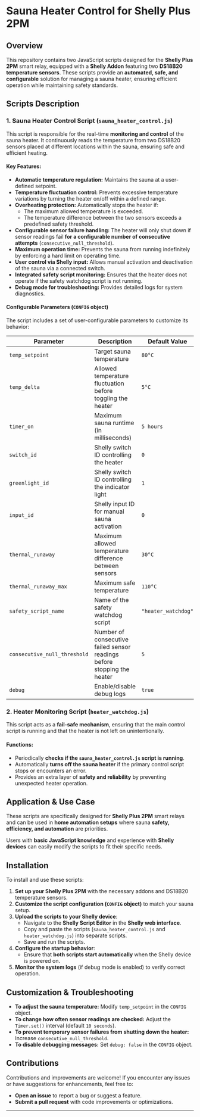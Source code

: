 # Sauna Heater Control for Shelly Plus 2PM

## Overview

This repository contains two JavaScript scripts designed for the **Shelly Plus 2PM** smart relay, equipped with a **Shelly Addon** featuring two **DS18B20 temperature sensors**. These scripts provide an **automated, safe, and configurable** solution for managing a sauna heater, ensuring efficient operation while maintaining safety standards.

## Scripts Description

### **1. Sauna Heater Control Script (`sauna_heater_control.js`)**

This script is responsible for the real-time **monitoring and control** of the sauna heater. It continuously reads the temperature from two DS18B20 sensors placed at different locations within the sauna, ensuring safe and efficient heating.

#### **Key Features:**
- **Automatic temperature regulation:** Maintains the sauna at a user-defined setpoint.
- **Temperature fluctuation control:** Prevents excessive temperature variations by turning the heater on/off within a defined range.
- **Overheating protection:** Automatically stops the heater if:
  - The maximum allowed temperature is exceeded.
  - The temperature difference between the two sensors exceeds a predefined safety threshold.
- **Configurable sensor failure handling:** The heater will only shut down if sensor readings fail **for a configurable number of consecutive attempts** (`consecutive_null_threshold`).
- **Maximum operation time:** Prevents the sauna from running indefinitely by enforcing a hard limit on operating time.
- **User control via Shelly input:** Allows manual activation and deactivation of the sauna via a connected switch.
- **Integrated safety script monitoring:** Ensures that the heater does not operate if the safety watchdog script is not running.
- **Debug mode for troubleshooting:** Provides detailed logs for system diagnostics.

#### **Configurable Parameters (`CONFIG` object)**
The script includes a set of user-configurable parameters to customize its behavior:

| Parameter | Description | Default Value |
|-----------|-------------|---------------|
| `temp_setpoint` | Target sauna temperature | `80°C` |
| `temp_delta` | Allowed temperature fluctuation before toggling the heater | `5°C` |
| `timer_on` | Maximum sauna runtime (in milliseconds) | `5 hours` |
| `switch_id` | Shelly switch ID controlling the heater | `0` |
| `greenlight_id` | Shelly switch ID controlling the indicator light | `1` |
| `input_id` | Shelly input ID for manual sauna activation | `0` |
| `thermal_runaway` | Maximum allowed temperature difference between sensors | `30°C` |
| `thermal_runaway_max` | Maximum safe temperature | `110°C` |
| `safety_script_name` | Name of the safety watchdog script | `"heater_watchdog"` |
| `consecutive_null_threshold` | Number of consecutive failed sensor readings before stopping the heater | `5` |
| `debug` | Enable/disable debug logs | `true` |

### **2. Heater Monitoring Script (`heater_watchdog.js`)**

This script acts as a **fail-safe mechanism**, ensuring that the main control script is running and that the heater is not left on unintentionally.

#### **Functions:**
- Periodically **checks if the `sauna_heater_control.js` script is running**.
- Automatically **turns off the sauna heater** if the primary control script stops or encounters an error.
- Provides an extra layer of **safety and reliability** by preventing unexpected heater operation.

## **Application & Use Case**

These scripts are specifically designed for **Shelly Plus 2PM** smart relays and can be used in **home automation setups** where sauna **safety, efficiency, and automation** are priorities. 

Users with **basic JavaScript knowledge** and experience with **Shelly devices** can easily modify the scripts to fit their specific needs.

## **Installation**

To install and use these scripts:

1. **Set up your Shelly Plus 2PM** with the necessary addons and DS18B20 temperature sensors.
2. **Customize the script configuration (`CONFIG` object)** to match your sauna setup.
3. **Upload the scripts to your Shelly device**:
   - Navigate to the **Shelly Script Editor** in the **Shelly web interface**.
   - Copy and paste the scripts (`sauna_heater_control.js` and `heater_watchdog.js`) into separate scripts.
   - Save and run the scripts.
4. **Configure the startup behavior**:
   - Ensure that **both scripts start automatically** when the Shelly device is powered on.
5. **Monitor the system logs** (if debug mode is enabled) to verify correct operation.

## **Customization & Troubleshooting**

- **To adjust the sauna temperature:** Modify `temp_setpoint` in the `CONFIG` object.
- **To change how often sensor readings are checked:** Adjust the `Timer.set()` interval (default `10 seconds`).
- **To prevent temporary sensor failures from shutting down the heater:** Increase `consecutive_null_threshold`.
- **To disable debugging messages:** Set `debug: false` in the `CONFIG` object.

## **Contributions**

Contributions and improvements are welcome! If you encounter any issues or have suggestions for enhancements, feel free to:

- **Open an issue** to report a bug or suggest a feature.
- **Submit a pull request** with code improvements or optimizations.

---
